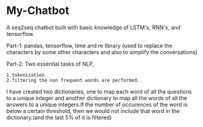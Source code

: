 # My-Chatbot
A seq2seq chatbot built with basic knowledge of LSTM's, RNN's, and tensorflow.

Part-1:
  pandas, tensorflow, time and re library (used to replace the characters by some other characters and also to simplify the conversations)
  
Part-2:
  Two essential tasks of NLP,
  
    1.tokenization
    2.filtering the non frequent words are performed.
I have created two dictionaries, one to map each word of all the questions to a unique integer and another dictionary to map all the words of all the answers to a unique integers.If the number of occurences of the word is below a certain threshold, then we would not include that word in the dictionary.(and the last 5% of it is filtered)
  
